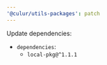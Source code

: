```yaml
---
'@culur/utils-packages': patch
---
```


Update dependencies:

- `dependencies`:
  - `local-pkg@^1.1.1`
